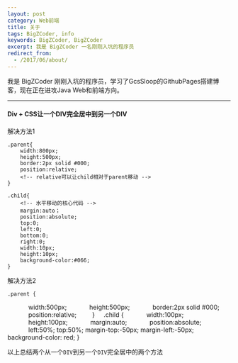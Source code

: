 ```yaml
---
layout: post
category: Web前端
title: 关于
tags: BigZCoder, info
keywords: BigZCoder, BigZCoder
excerpt: 我是 BigZCoder 一名刚刚入坑的程序员
redirect_from:
  - /2017/06/about/
---
```


我是 BigZCoder 刚刚入坑的程序员，学习了GcsSloop的GithubPages搭建博客，现在正在进攻Java Web和前端方向。

******

#### Div + CSS让一个DIV完全居中到另一个DIV

解决方法1

	.parent{
		width:800px;
		height:500px;
		border:2px solid #000;
		position:relative;
        <!-- relative可以让child相对于parent移动 -->
	}

	.child{
        <!-- 水平移动的核心代码 -->
		margin:auto；
		position:absolute;
		top:0;
		left:0;
		bottom:0;
		right:0;
		width:10px;
		height:10px;
		background-color:#066;
	}

解决方法2

	.parent {
            width:500px;
            height:500px;
            border:2px solid #000;
            position:relative;
        }
    .child {
            width:100px;
            height:100px;
            margin:auto;
            position:absolute;
            left:50%;
            top:50%;
            margin-top:-50px;
            margin-left:-50px;
            background-color: red;
    }

以上总结两个从一个`DIV`到另一个`DIV`完全居中的两个方法
